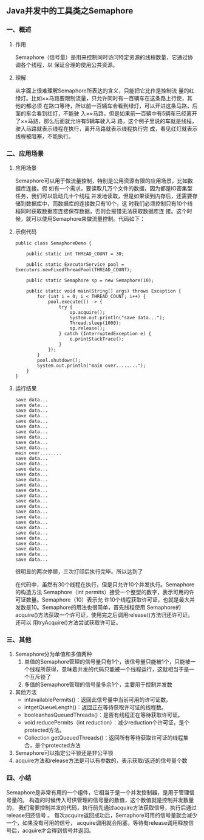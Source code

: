 ## Java并发中的工具类之Semaphore
### 一、概述
1. 作用

   Semaphore（信号量）是用来控制同时访问特定资源的线程数量，它通过协调各个线程，以
   保证合理的使用公共资源。
2. 理解

   从字面上很难理解Semaphore所表达的含义，只能把它比作是控制流
   量的红绿灯。比如××马路要限制流量，只允许同时有一百辆车在这条路上行使，其他的都必须
   在路口等待，所以前一百辆车会看到绿灯，可以开进这条马路，后面的车会看到红灯，不能驶
   入××马路，但是如果前一百辆中有5辆车已经离开了××马路，那么后面就允许有5辆车驶入马
   路，这个例子里说的车就是线程，驶入马路就表示线程在执行，离开马路就表示线程执行完
   成，看见红灯就表示线程被阻塞，不能执行。
### 二、应用场景
1. 应用场景

   Semaphore可以用于做流量控制，特别是公用资源有限的应用场景，比如数据库连接。假
   如有一个需求，要读取几万个文件的数据，因为都是IO密集型任务，我们可以启动几十个线程
   并发地读取，但是如果读到内存后，还需要存储到数据库中，而数据库的连接数只有10个，这
   时我们必须控制只有10个线程同时获取数据库连接保存数据，否则会报错无法获取数据库连
   接。这个时候，就可以使用Semaphore来做流量控制。代码如下：
2. 示例代码

   ```
   public class SemaphoreDemo {
   
       public static int THREAD_COUNT = 30;
   
       public static ExecutorService pool = Executors.newFixedThreadPool(THREAD_COUNT);
   
       public static Semaphore sp = new Semaphore(10);
   
       public static void main(String[] args) throws Exception {
           for (int i = 0; i < THREAD_COUNT; i++) {
               pool.execute(() -> {
                   try {
                       sp.acquire();
                       System.out.println("save data...");
                       Thread.sleep(1000);
                       sp.release();
                   } catch (InterruptedException e) {
                       e.printStackTrace();
                   }
               });
           }
           pool.shutdown();
           System.out.println("main over........");
       }
   }
   
   ```
3. 运行结果

   ```
   save data...
   save data...
   save data...
   save data...
   save data...
   save data...
   save data...
   save data...
   save data...
   save data...
   main over........
   save data...
   save data...
   save data...
   save data...
   save data...
   save data...
   save data...
   save data...
   save data...
   save data...
   save data...
   save data...
   save data...
   save data...
   save data...
   save data...
   save data...
   save data...
   save data...
   save data...

   ```

   很明显的两次停顿，三次打印后执行完毕。所以达到了

   在代码中，虽然有30个线程在执行，但是只允许10个并发执行。Semaphore的构造方法
   Semaphore（int permits）接受一个整型的数字，表示可用的许可证数量。Semaphore（10）表示允
   许10个线程获取许可证，也就是最大并发数是10。Semaphore的用法也很简单，首先线程使用
   Semaphore的acquire()方法获取一个许可证，使用完之后调用release()方法归还许可证。还可以
   用tryAcquire()方法尝试获取许可证。
### 三、其他
1. Semaphore分为单值和多值两种
   1. 单值的Semaphore管理的信号量只有1个，该信号量只能被1个，只能被一个线程所获得，意味着并发的代码只能被一个线程运行，这就相当于是一个互斥锁了
   2. 多值的Semaphore管理的信号量多余1个，主要用于控制并发数
2. 其他方法
   - intavailablePermits()：返回此信号量中当前可用的许可证数。
   - intgetQueueLength()：返回正在等待获取许可证的线程数。
   - booleanhasQueuedThreads()：是否有线程正在等待获取许可证。
   - void reducePermits（int reduction）：减少reduction个许可证，是个protected方法。
   - Collection getQueuedThreads()：返回所有等待获取许可证的线程集合，是个protected方法
3. Semaphore可以指定公平锁还是非公平锁
4. acquire方法和release方法是可以有参数的，表示获取/返还的信号量个数
### 四、小结
Semaphore是非常有用的一个组件，它相当于是一个并发控制器，是用于管理信号量的。
构造的时候传入可供管理的信号量的数值，这个数值就是控制并发数量的，
我们需要控制并发的代码，执行前先通过acquire方法获取信号，执行后通过release归还信号 。
每次acquire返回成功后，Semaphore可用的信号量就会减少一个，如果没有可用的信号，
acquire调用就会阻塞，等待有release调用释放信号后，acquire才会得到信号并返回。